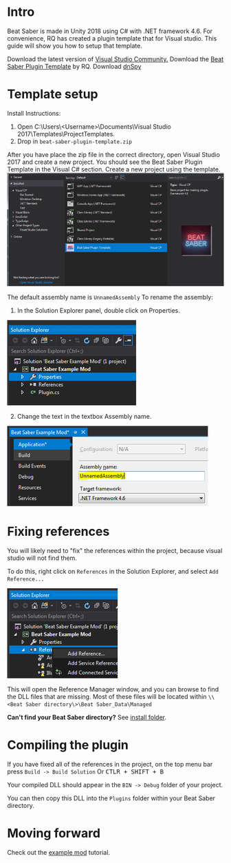 <!-- TITLE: Modding Intro -->
<!-- SUBTITLE: Learn how to setup the plugin template -->

# Intro
Beat Saber is made in Unity 2018 using C# with .NET framework 4.6.
For convenience, RQ has created a plugin template that for Visual studio. This guide will show you how to setup that template.

Download the latest version of [Visual Studio Community.](https://visualstudio.microsoft.com/)
Download the [Beat Saber Plugin Template](/uploads/modding/beat-saber-plugin-template.zip "Beat Saber Plugin Template") by RQ.
Download [dnSpy](https://github.com/0xd4d/dnSpy)
# Template setup
Install Instructions:
1. Open C:\Users\\<Username\>\Documents\Visual Studio 2017\Templates\ProjectTemplates.
2. Drop in `beat-saber-plugin-template.zip`

After you have place the zip file in the correct directory, open Visual Studio 2017 and create a new project.
You should see the Beat Saber Plugin Template in the Visual C# section.
Create a new project using the template.
![Modding Plugin Template](/uploads/modding/modding-plugin-template.png "Modding Plugin Template")

The default assembly name is `UnnamedAssembly`
To rename the assembly:
1. In the Solution Explorer panel, double click on Properties.

![Modding Plugin Prop Selected](/uploads/modding/modding-plugin-prop-selected.png "Modding Plugin Prop Selected")

2. Change the text in the textbox Assembly name.

![Modding Plugin Properties](/uploads/modding/modding-plugin-properties.png "Modding Plugin Properties")

# Fixing references

You will likely need to "fix" the references within the project, because visual studio will not find them.

To do this, right click on `References` in the Solution Explorer, and select `Add Reference...`

![Add Reference](/uploads/modding/add-a-ref.png "Add Reference")

This will open the Reference Manager window, and you can browse to find the DLL files that are missing.
Most of these files will be located within `\\<Beat Saber directory\>\Beat Saber_Data\Managed`

**Can't find your Beat Saber directory?** See [install folder](/faq/install-folder).

# Compiling the plugin
If you have fixed all of the references in the project, on the top menu bar press `Build -> Build Solution`
Or <kbd>CTLR + SHIFT + B</kbd>

Your compiled DLL should appear in the `BIN -> Debug` folder of your project.

You can then copy this DLL into the `Plugins` folder within your Beat Saber directory.

# Moving forward
Check out the [example mod](example-mod) tutorial.